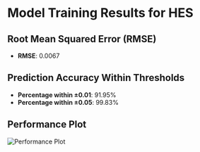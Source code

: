 # Model Training Results for HES

## Root Mean Squared Error (RMSE)
- **RMSE**: 0.0067

## Prediction Accuracy Within Thresholds
- **Percentage within ±0.01**: 91.95%
- **Percentage within ±0.05**: 99.83%

## Performance Plot
![Performance Plot](../imgs/HES.png)
